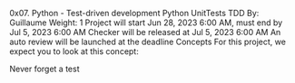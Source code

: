 0x07. Python - Test-driven development
Python
UnitTests
TDD
 By: Guillaume
 Weight: 1
 Project will start Jun 28, 2023 6:00 AM, must end by Jul 5, 2023 6:00 AM
 Checker will be released at Jul 5, 2023 6:00 AM
 An auto review will be launched at the deadline
Concepts
For this project, we expect you to look at this concept:

Never forget a test

